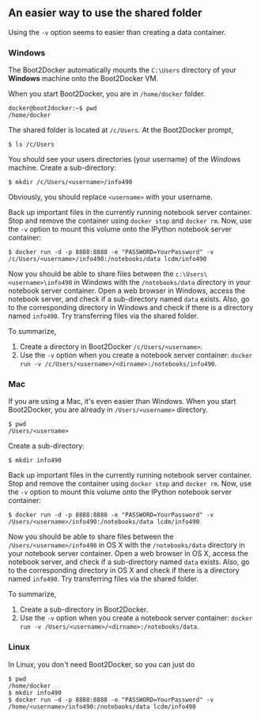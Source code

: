 ## An easier way to use the shared folder

Using the `-v` option seems to easier than creating a data container. 

### Windows

The Boot2Docker automatically mounts the `C:\Users` directory of
  your **Windows** machine onto the Boot2Docker VM. 

When you start Boot2Docker, you are in `/home/docker` folder.

```console
docker@boot2docker:~$ pwd
/home/docker
```

The shared folder is located at `/c/Users`. At the Boot2Docker prompt,

```console
$ ls /c/Users
```

You should see your users directories (your username) of the *Windows* machine.
  Create a sub-directory:

```console
$ mkdir /c/Users/<username>/info490
```

Obviously, you should replace `<username>` with your username.

Back up important files in the currently running notebook server container. 
  Stop and remove the container using `docker stop` and `docker rm`.
  Now, use the `-v` option to mount this volume onto the IPython notebook
  server container:

```console
$ docker run -d -p 8888:8888 -e "PASSWORD=YourPassword" -v /c/Users/<username>/info490:/notebooks/data lcdm/info490
```

Now you should be able to share files between the `c:\Users\<username>\info490`
  in Windows with the `/notebooks/data` directory
  in your notebook server container.
  Open a web browser in Windows, access the notebook server,
  and check if a sub-directory named `data` exists.
  Also, go to the corresponding directory in Windows and
  check if there is a directory named `info490`.
  Try transferring files via the shared folder.

To summarize,

1. Create a directory in Boot2Docker `/c/Users/<username>`.
2. Use the `-v` option when you create a notebook server container:
   `docker run -v /c/Users/<username>/<dirname>:/notebooks/info490`.

### Mac

If you are using a Mac, it's even easier than Windows. When you start
Boot2Docker, you are already in `/Users/<username>` directory.

```console
$ pwd
/Users/<username>
```

Create a sub-directory:

```console
$ mkdir info490
```

Back up important files in the currently running notebook server container.
  Stop and remove the container using `docker stop` and `docker rm`.
  Now, use the `-v` option to mount this volume onto the IPython notebook
  server container:

```console
$ docker run -d -p 8888:8888 -e "PASSWORD=YourPassword" -v /Users/<username>/info490:/notebooks/data lcdm/info490
```

Now you should be able to share files between the `/Users/<username>/info490`
  in OS X with the `/notebooks/data` directory
  in your notebook server container.
  Open a web browser in OS X, access the notebook server,
  and check if a sub-directory named `data` exists.
  Also, go to the corresponding directory in OS X and
  check if there is a directory named `info490`.
  Try transferring files via the shared folder.

To summarize,

1. Create a sub-directory in Boot2Docker.
2. Use the `-v` option when you create a notebook server container:
   `docker run -v /Users/<username>/<dirname>:/notebooks/data`.

### Linux

In Linux, you don't need Boot2Docker, so you can just do

```console
$ pwd
/home/docker
$ mkdir info490
$ docker run -d -p 8888:8888 -e "PASSWORD=YourPassword" -v
/home/<username>/info490:/notebooks/data lcdm/info490
```
